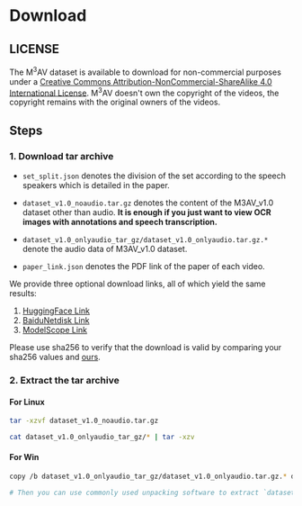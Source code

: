 # Download

## LICENSE

The M<sup>3</sup>AV dataset is available to download for non-commercial purposes under a [Creative Commons Attribution-NonCommercial-ShareAlike 4.0 International License](https://creativecommons.org/licenses/by-nc-sa/4.0/). M<sup>3</sup>AV doesn't own the copyright of the videos, the copyright remains with the original owners of the videos.

## Steps

### 1. Download tar archive

- `set_split.json` denotes the division of the set according to the speech speakers which is detailed in the paper.

- `dataset_v1.0_noaudio.tar.gz` denotes the content of the M3AV_v1.0 dataset other than audio. **It is enough if you just want to view OCR images with annotations and speech transcription.**

- `dataset_v1.0_onlyaudio_tar_gz/dataset_v1.0_onlyaudio.tar.gz.*` denote the audio data of M3AV_v1.0 dataset.

- `paper_link.json` denotes the PDF link of the paper of each video.

We provide three optional download links, all of which yield the same results:

1. [HuggingFace Link](https://huggingface.co/datasets/CHHHH/M3AV_v1.0)
2. [BaiduNetdisk Link](https://pan.baidu.com/s/1TPU3o9aa5TSBJ_YZ2_91-Q?pwd=v5j6)
3. [ModelScope Link](https://www.modelscope.cn/datasets/cc2024A/M3AV_v1.0)

Please use sha256 to verify that the download is valid by comparing your sha256 values and [ours](./M3AV_v1.0_sha256.txt).

### 2. Extract the tar archive

#### For Linux

```bash
tar -xzvf dataset_v1.0_noaudio.tar.gz

cat dataset_v1.0_onlyaudio_tar_gz/* | tar -xzv
```

#### For Win

```bash
copy /b dataset_v1.0_onlyaudio_tar_gz/dataset_v1.0_onlyaudio.tar.gz.* dataset_v1.0_onlyaudio.tar.gz

# Then you can use commonly used unpacking software to extract `dataset_v1.0_noaudio.tar.gz` and `dataset_v1.0_onlyaudio.tar.gz`.
```
